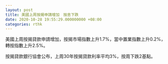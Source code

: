 ```yaml
---
layout: post
title: 美國上周按揭申請增加　按息下跌
date: 2020-10-28 19:55:29.000000000 +08:00
categories: rthk
---
```


美國上周按揭貸款申請增加，按揭市場指數上升1.7%，當中置業指數上升0.2%，轉按指數上升2.5%。

按揭貸款銀行協會公布，上周30年按揭貸款利率平均3%，按周下跌2基點。
